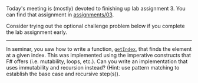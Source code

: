 Today's meeting is (mostly) devoted to finishing up lab assignment 3. You can
find that assignment in
[assignments/03](https://github.com/nickrtorres/cecs342-lab/tree/master/assignments/03).

Consider trying out the optional challenge problem below if you complete the
lab assignment early.

---

In seminar, you saw how to write a function, [`getIndex`][get], that finds the
element at a given index.  This was implemented using the imperative constructs
that F# offers (i.e. mutability, loops, etc.). Can you write an implementation
that uses immutability and recursion instead? (Hint: use pattern matching to
establish the base case and recursive step(s)).

[get]: https://github.com/csulb-cecs342-2021sp/Lectures/blob/fe4c8dfc79b13fba4587f756d3c1240a4bf9ab33/FSharp/Lists/Program.fs#L12
